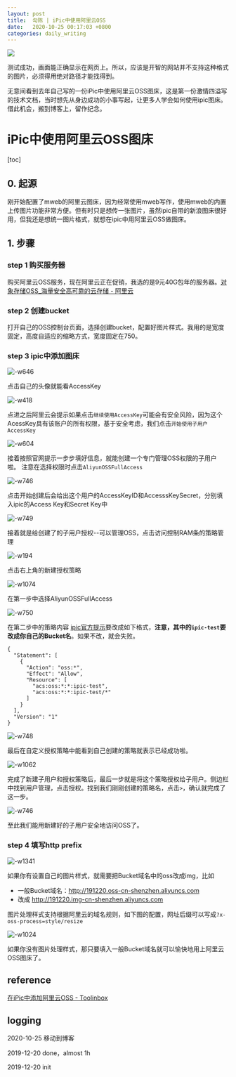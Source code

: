 ```yaml
---
layout: post
title:  勾陈 | iPic中使用阿里云OSS
date:   2020-10-25 00:17:03 +0800
categories: daily_writing
---
```

![](http://riri191220.img-cn-shenzhen.aliyuncs.com/images/4zntf.png?x-oss-process=style/resize)

测试成功，画面能正确显示在网页上。所以，应该是开智的网站并不支持这种格式的图片，必须得用绝对路径才能找得到。

无意间看到去年自己写的一份iPic中使用阿里云OSS图床，这是第一份激情四溢写的技术文档，当时想先从身边成功的小事写起，让更多人学会如何使用ipic图床。借此机会，搬到博客上，留作纪念。

# iPic中使用阿里云OSS图床
[toc]

## 0. 起源
刚开始配置了mweb的阿里云图床，因为经常使用mweb写作，使用mweb的内置上传图片功能非常方便。但有时只是想传一张图片，虽然ipic自带的新浪图床很好用，但我还是想统一图片格式，就想在ipic中用阿里云OSS做图床。

## 1. 步骤

### step 1 购买服务器
购买阿里云OSS服务，现在阿里云正在促销，我选的是9元40G包年的服务器。[对象存储OSS_海量安全高可靠的云存储 - 阿里云](https://www.aliyun.com/)

### step 2 创建bucket
打开自己的OSS控制台页面，选择创建bucket，配置好图片样式。我用的是宽度固定，高度自适应的缩略方式，宽度固定在750。

### step 3 ipic中添加图床
![-w646](http://riri191220.oss-cn-shenzhen.aliyuncs.com/2020/10/25/1576851479646216035569872913.jpg?x-oss-process=image//auto-orient,1/resize,m_lfit,w_750/quality,q_90)

点击自己的头像就能看AccessKey

![-w418](http://riri191220.oss-cn-shenzhen.aliyuncs.com/2020/10/25/1576851989483316035569872925.jpg?x-oss-process=image//auto-orient,1/resize,m_lfit,w_750/quality,q_90)

点进之后阿里云会提示如果点击`继续使用AccessKey`可能会有安全风险，因为这个AcessKey具有该账户的所有权限，基于安全考虑，我们点击`开始使用子用户AccessKey`

![-w604](http://riri191220.oss-cn-shenzhen.aliyuncs.com/2020/10/25/1576852304898016035569872933.jpg?x-oss-process=image//auto-orient,1/resize,m_lfit,w_750/quality,q_90)

接着按照官网提示一步步填好信息，就能创建一个专门管理OSS权限的子用户啦。
注意在选择权限时点击`AliyunOSSFullAccess`

![-w746](http://riri191220.oss-cn-shenzhen.aliyuncs.com/2020/10/25/1576852449567616035569872943.jpg?x-oss-process=image//auto-orient,1/resize,m_lfit,w_750/quality,q_90)

点击开始创建后会给出这个用户的AccessKeyID和AccesssKeySecret，分别填入ipic的Access Key和Secret Key中

![-w749](http://riri191220.oss-cn-shenzhen.aliyuncs.com/2020/10/25/1576852607046516035569872954.jpg?x-oss-process=image//auto-orient,1/resize,m_lfit,w_750/quality,q_90)

接着就是给创建了的子用户授权--可以管理OSS，点击访问控制RAM条的策略管理

![-w194](http://riri191220.oss-cn-shenzhen.aliyuncs.com/2020/10/25/1576852881326016035569872963.jpg?x-oss-process=image//auto-orient,1/resize,m_lfit,w_750/quality,q_90)


点击右上角的新建授权策略

![-w1074](http://riri191220.oss-cn-shenzhen.aliyuncs.com/2020/10/25/1576852988884016035569872968.jpg?x-oss-process=image//auto-orient,1/resize,m_lfit,w_750/quality,q_90)


在第一步中选择AliyunOSSFullAccess

![-w750](http://riri191220.oss-cn-shenzhen.aliyuncs.com/2020/10/25/1576853029698616035569872982.jpg?x-oss-process=image//auto-orient,1/resize,m_lfit,w_750/quality,q_90)


在第二步中的策略内容
[ipic官方提示](https://toolinbox.net/iPic/AddAliOSS.html)要改成如下格式，**注意，其中的`ipic-test`要改成你自己的Bucket名**。如果不改，就会失败。

```
{
  "Statement": [
    {
      "Action": "oss:*",
      "Effect": "Allow",
      "Resource": [
        "acs:oss:*:*:ipic-test",
        "acs:oss:*:*:ipic-test/*"
      ]
    }
  ],
  "Version": "1"
}
```

![-w748](http://riri191220.oss-cn-shenzhen.aliyuncs.com/2020/10/25/1576853544244716035569872993.jpg?x-oss-process=image//auto-orient,1/resize,m_lfit,w_750/quality,q_90)

最后在自定义授权策略中能看到自己创建的策略就表示已经成功啦。

![-w1062](http://riri191220.oss-cn-shenzhen.aliyuncs.com/2020/10/25/1576853658443716035569873002.jpg?x-oss-process=image//auto-orient,1/resize,m_lfit,w_750/quality,q_90)

完成了新建子用户和授权策略后，最后一步就是将这个策略授权给子用户。侧边栏中找到用户管理，点击授权。找到我们刚刚创建的策略名，点击`>`，确认就完成了这一步。

![-w746](http://riri191220.oss-cn-shenzhen.aliyuncs.com/2020/10/25/1576854056780616035569873011.jpg?x-oss-process=image//auto-orient,1/resize,m_lfit,w_750/quality,q_90)

至此我们能用新建好的子用户安全地访问OSS了。

### step 4 填写http prefix

![-w1341](http://riri191220.oss-cn-shenzhen.aliyuncs.com/2020/10/25/1576854639345916035569873019.jpg?x-oss-process=image//auto-orient,1/resize,m_lfit,w_750/quality,q_90)

如果你有设置自己的图片样式，就需要把Bucket域名中的oss改成img，比如
- 一般Bucket域名：http://191220.oss-cn-shenzhen.aliyuncs.com
- 改成 http://191220.img-cn-shenzhen.aliyuncs.com

图片处理样式支持根据阿里云的域名规则，如下图的配置，网址后缀可以写成`?x-oss-process=style/resize`

![-w1024](http://riri191220.oss-cn-shenzhen.aliyuncs.com/2020/10/25/1576855026798016035569873027.jpg?x-oss-process=image//auto-orient,1/resize,m_lfit,w_750/quality,q_90)

如果你没有图片处理样式，那只要填入一般Bucket域名就可以愉快地用上阿里云OSS图床了。


## reference

[在iPic中添加阿里云OSS - Toolinbox](https://toolinbox.net/iPic/AddAliOSS.html)

## logging
2020-10-25 移动到博客

2019-12-20 done，almost 1h

2019-12-20 init